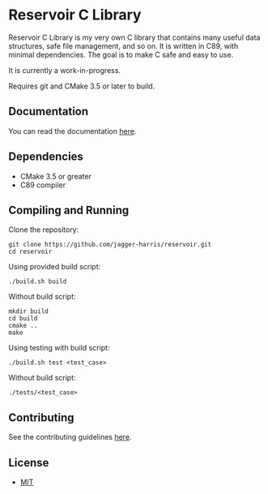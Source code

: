 # Reservoir C Library

Reservoir C Library is my very own C library that contains many useful data structures, safe file management, and so on. It is written in C89, with minimal dependencies. The goal is to make C safe and easy to use.

It is currently a work-in-progress. 

Requires git and CMake 3.5 or later to build.

## Documentation
You can read the documentation [here](docs/html/index.html).

## Dependencies
* CMake 3.5 or greater
* C89 compiler

## Compiling and Running
Clone the repository:
```shell
git clone https://github.com/jagger-harris/reservoir.git
cd reservoir
```

Using provided build script:
```shell
./build.sh build
```

Without build script:
```shell
mkdir build
cd build
cmake ..
make
```

Using testing with build script:
```shell
./build.sh test <test_case>
```

Without build script:
```shell
./tests/<test_case>
```

## Contributing
See the contributing guidelines [here](docs/CONTRIBUTING.md).

## License
- [MIT](https://choosealicense.com/licenses/mit/)
